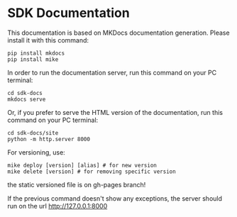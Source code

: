 # SDK Documentation

This documentation is based on MKDocs documentation generation. Please install it with this command:

```
pip install mkdocs
pip install mike
```


In order to run the documentation server, run this command on your PC terminal:

```
cd sdk-docs
mkdocs serve
```

Or, if you prefer to serve the HTML version of the documentation, run this command on your PC terminal:
```
cd sdk-docs/site
python -m http.server 8000
```

For versioning, use:
```
mike deploy [version] [alias] # for new version
mike delete [version] # for removing specific version 
```
the static versioned file is on gh-pages branch!

If the previous command doesn't show any exceptions, the server should run on the url http://127.0.0.1:8000
